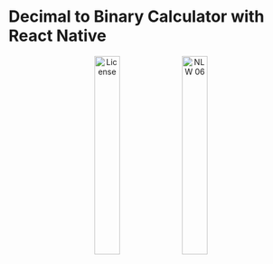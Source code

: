 # Decimal to Binary Calculator with React Native

<p align="center">
  <img alt="License" src="https://i.imgur.com/8awR0Mf.png" height="30%" width="30%" />

 <img alt="NLW 06" src="https://i.imgur.com/57sevDF.png" height="30%" width="30%" />
</p>
